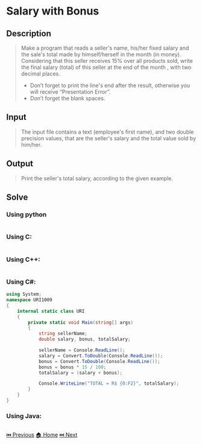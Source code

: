 # Salary with Bonus

## Description

> Make a program that reads a seller's name, his/her fixed salary and the sale's total made by himself/herself in the month (in money). Considering that this seller receives 15% over all products sold, write the final salary (total) of this seller at the end of the month , with two decimal places.
> - Don’t forget to print the line's end after the result, otherwise you will receive “Presentation Error”.
> - Don’t forget the blank spaces.

## Input

> The input file contains a text (employee's first name), and two double precision values, that are the seller's salary and the total value sold by him/her.

## Output

> Print the seller's total salary, according to the given example.

## Solve

### Using python

```python

```

### Using C:

```c

```

### Using C++:

```c++

```

### Using C#:

```c#
using System;
namespace URI1009
{
    internal static class URI
    {
        private static void Main(string[] args)
        {
            string sellerName;
            double salary, bonus, totalSalary;

            sellerName = Console.ReadLine();
            salary = Convert.ToDouble(Console.ReadLine());
            bonus = Convert.ToDouble(Console.ReadLine());
            bonus = bonus * 15 / 100;
            totalSalary = (salary + bonus);

            Console.WriteLine("TOTAL = R$ {0:F2}", totalSalary);
        }
    }
}
```

### Using Java:

```java

```

[⏮️ Previous](/URI_1008/URI_1008.md)
[🏠 Home](/README.md)
[⏭️ Next](/URI_1010/URI_1010.md)

